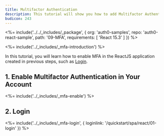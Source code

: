 ```yaml
---
title: Multifactor Authentication
description: This tutorial will show you how to add Multifactor Authentication to your ReactJS with auth0.
budicon: 243
---
```


<%= include('../../_includes/_package', {
  org: 'auth0-samples',
  repo: 'auth0-react-sample',
  path: '09-MFA',
  requirements: [
    'React 15.3'
  ]
}) %>

<%= include('../_includes/_mfa-introduction') %>


In this tutorial, you will learn how to enable MFA in the ReactJS application created in previous steps, such as [Login](/quickstart/spa/react/01-login).

## 1. Enable Multifactor Authentication in Your Account

<%= include('../_includes/_mfa-enable') %>

## 2. Login

<%= include('../_includes/_mfa-login', { loginlink: '/quickstart/spa/react/01-login' }) %>

